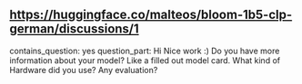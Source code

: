 ## https://huggingface.co/malteos/bloom-1b5-clp-german/discussions/1

contains_question: yes
question_part: Hi Nice work :) Do you have more information about your model? Like a filled out model card. What kind of Hardware did you use? Any evaluation?
